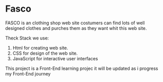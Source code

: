 # Fasco

FASCO is an clothing shop web site costumers can find lots of well designed clothes and purches them as they want whit this web site.

Theck Stack we use:

1. Html for creating web site.
2. CSS for design of the web site.
3. JavaScript for interactive user interfaces

This project is a Front-End learning projec it will be updated as i progress my Front-End journey